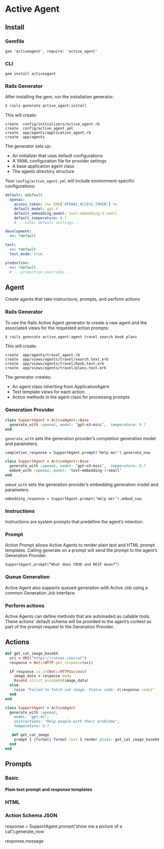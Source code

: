 # Active Agent

## Install

### Gemfile
`gem 'activeagent', require: 'active_agent'`

### CLI
`gem install activeagent`

### Rails Generator
After installing the gem, run the installation generator:

```bash
$ rails generate active_agent:install
```

This will create:
```
create  config/initializers/active_agent.rb
create  config/active_agent.yml
create  app/agents/application_agent.rb
create  app/agents
```

The generator sets up:
- An initializer that uses default configurations 
- A YAML configuration file for provider settings
- A base application agent class
- The agents directory structure

Your `config/active_agent.yml` will include environment-specific configurations:

```yaml
default: &default
  openai:
    access_token: <%= ENV['OPENAI_ACCESS_TOKEN'] %>
    default_model: gpt-4
    default_embedding_model: text-embedding-3-small
    default_temperature: 0.7
    # ...other default settings...

development:
  <<: *default

test:
  <<: *default
  test_mode: true

production:
  <<: *default
  # ...production overrides...
```

## Agent
Create agents that take instructions, prompts, and perform actions

### Rails Generator
To use the Rails Active Agent generator to create a new agent and the associated views for the requested action prompts:

```bash
$ rails generate active_agent:agent travel search book plans 
```
This will create:
```
create  app/agents/travel_agent.rb
create  app/views/agents/travel/search.text.erb
create  app/views/agents/travel/book.text.erb
create  app/views/agents/travel/plans.text.erb
```

The generator creates:
- An agent class inheriting from ApplicationAgent
- Text template views for each action
- Action methods in the agent class for processing prompts
### Generation Provider

```ruby  
class SupportAgent < ActiveAgent::Base  
  generate_with :openai, model: ‘gpt-o3-mini’,  temperature: 0.7  
end  
```

`generate_with` sets the generation provider’s completion generation model and parameters.

`completion_response = SupportAgent.prompt(‘Help me!’).generate_now`

```ruby  
class SupportAgent < ActiveAgent::Base  
  generate_with :openai, model: ‘gpt-o3-mini’,  temperature: 0.7  
  embed_with :openai, model: ‘text-embedding-3-small’  
end  
```

`embed_with` sets the generation provider’s embedding generation model and parameters.

`embedding_response = SupportAgent.prompt(‘Help me!’).embed_now`

### Instructions

Instructions are system prompts that predefine the agent’s intention.

### Prompt

Action Prompt allows Active Agents to render plain text and HTML prompt templates. Calling generate on a prompt will send the prompt to the agent’s Generation Provider.

`SupportAgent.prompt(“What does CRUD and REST mean?”)`

### Queue Generation

Active Agent also supports queued generation with Active Job using a common Generation Job interface.

### Perform actions

Active Agents can define methods that are autoloaded as callable tools. These actions’ default schema will be provided to the agent’s context as part of the prompt request to the Generation Provider.

## Actions

```ruby
def get_cat_image_base64  
  uri = URI("https://cataas.com/cat")  
  response = Net::HTTP.get_response(uri)

  if response.is_a?(Net::HTTPSuccess)  
    image_data = response.body  
    Base64.strict_encode64(image_data)  
  else  
    raise "Failed to fetch cat image. Status code: #{response.code}"  
  end  
end

class SupportAgent < ActiveAgent  
  generate_with :openai,  
    model: "gpt-4o",  
    instructions: "Help people with their problems",  
    temperature: 0.7

   def get_cat_image  
    prompt { |format| format.text { render plain: get_cat_image_base64 } }  
  end  
end  
```

## Prompts

### Basic 

#### Plain text prompt and response templates

### HTML

### Action Schema JSON

response = SupportAgent.prompt(‘show me a picture of a cat’).generate_now

response.message
